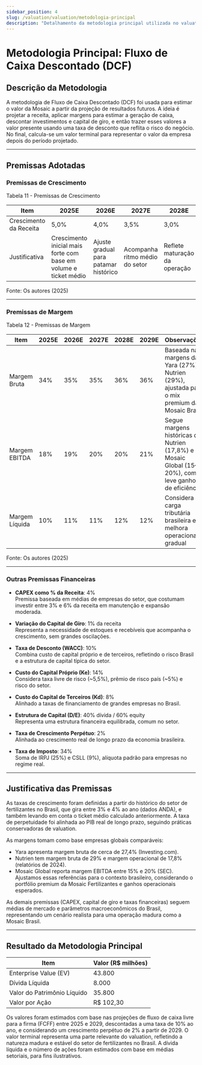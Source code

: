 ```yaml
---
sidebar_position: 4
slug: /valuation/valuation/metodologia-principal
description: "Detalhamento da metodologia principal utilizada no valuation"
---
```


# Metodologia Principal: Fluxo de Caixa Descontado (DCF)

## Descrição da Metodologia

A metodologia de Fluxo de Caixa Descontado (DCF) foi usada para estimar o valor da Mosaic a partir da projeção de resultados futuros. A ideia é projetar a receita, aplicar margens para estimar a geração de caixa, descontar investimentos e capital de giro, e então trazer esses valores a valor presente usando uma taxa de desconto que reflita o risco do negócio. No final, calcula-se um valor terminal para representar o valor da empresa depois do período projetado.

---

## Premissas Adotadas

### Premissas de Crescimento

<p style={{textAlign: 'center'}}>Tabela 11 - Premissas de Crescimento</p>

| Item                     | 2025E | 2026E | 2027E | 2028E | 2029E | Perpetuidade |
|---------------------------|-------|-------|-------|-------|-------|--------------|
| Crescimento da Receita    | 5,0%  | 4,0%  | 3,5%  | 3,0%  | 2,5%  | 2,0%         |
| Justificativa             | Crescimento inicial mais forte com base em volume e ticket médio | Ajuste gradual para patamar histórico | Acompanha ritmo médio do setor | Reflete maturação da operação | Estabilização do mercado | Alinhado ao PIB real de longo prazo |

<p style={{textAlign: 'center'}}>Fonte: Os autores (2025)</p>

---

### Premissas de Margem

<p style={{textAlign: 'center'}}>Tabela 12 - Premissas de Margem</p>

| Item              | 2025E | 2026E | 2027E | 2028E | 2029E | Observações |
|-------------------|-------|-------|-------|-------|-------|-------------|
| Margem Bruta      | 34%   | 35%   | 35%   | 36%   | 36%   | Baseada nas margens da Yara (27%) e Nutrien (29%), ajustada para o mix premium da Mosaic Brasil |
| Margem EBITDA     | 18%   | 19%   | 20%   | 20%   | 21%   | Segue margens históricas da Nutrien (17,8%) e Mosaic Global (15–20%), com leve ganho de eficiência |
| Margem Líquida    | 10%   | 11%   | 11%   | 12%   | 12%   | Considera carga tributária brasileira e melhora operacional gradual |

<p style={{textAlign: 'center'}}>Fonte: Os autores (2025)</p>

---

### Outras Premissas Financeiras

- **CAPEX como % da Receita**: 4%  
  Premissa baseada em médias de empresas do setor, que costumam investir entre 3% e 6% da receita em manutenção e expansão moderada.

- **Variação do Capital de Giro**: 1% da receita  
  Representa a necessidade de estoques e recebíveis que acompanha o crescimento, sem grandes oscilações.

- **Taxa de Desconto (WACC)**: 10%  
  Combina custo de capital próprio e de terceiros, refletindo o risco Brasil e a estrutura de capital típica do setor.

- **Custo do Capital Próprio (Ke)**: 14%  
  Considera taxa livre de risco (~5,5%), prêmio de risco país (~5%) e risco do setor.

- **Custo do Capital de Terceiros (Kd)**: 8%  
  Alinhado a taxas de financiamento de grandes empresas no Brasil.

- **Estrutura de Capital (D/E)**: 40% dívida / 60% equity  
  Representa uma estrutura financeira equilibrada, comum no setor.

- **Taxa de Crescimento Perpétuo**: 2%  
  Alinhada ao crescimento real de longo prazo da economia brasileira.

- **Taxa de Imposto**: 34%  
  Soma de IRPJ (25%) e CSLL (9%), alíquota padrão para empresas no regime real.

---

## Justificativa das Premissas

As taxas de crescimento foram definidas a partir do histórico do setor de fertilizantes no Brasil, que gira entre 3% e 4% ao ano (dados ANDA), e também levando em conta o ticket médio calculado anteriormente. A taxa de perpetuidade foi alinhada ao PIB real de longo prazo, seguindo práticas conservadoras de valuation.

As margens tomam como base empresas globais comparáveis:  
- Yara apresenta margem bruta de cerca de 27,4% (Investing.com).  
- Nutrien tem margem bruta de 29% e margem operacional de 17,8% (relatórios de 2024).  
- Mosaic Global reporta margem EBITDA entre 15% e 20% (SEC).  
Ajustamos essas referências para o contexto brasileiro, considerando o portfólio premium da Mosaic Fertilizantes e ganhos operacionais esperados.

As demais premissas (CAPEX, capital de giro e taxas financeiras) seguem médias de mercado e parâmetros macroeconômicos do Brasil, representando um cenário realista para uma operação madura como a Mosaic Brasil.

---

## Resultado da Metodologia Principal

| Item                        | Valor (R$ milhões) |
|-----------------------------|---------------------|
| Enterprise Value (EV)       | 43.800             |
| Dívida Líquida              | 8.000              |
| Valor do Patrimônio Líquido | 35.800             |
| Valor por Ação              | R$ 102,30          |

Os valores foram estimados com base nas projeções de fluxo de caixa livre para a firma (FCFF) entre 2025 e 2029, descontadas a uma taxa de 10% ao ano, e considerando um crescimento perpétuo de 2% a partir de 2029. O valor terminal representa uma parte relevante do valuation, refletindo a natureza madura e estável do setor de fertilizantes no Brasil. A dívida líquida e o número de ações foram estimados com base em médias setoriais, para fins ilustrativos.
